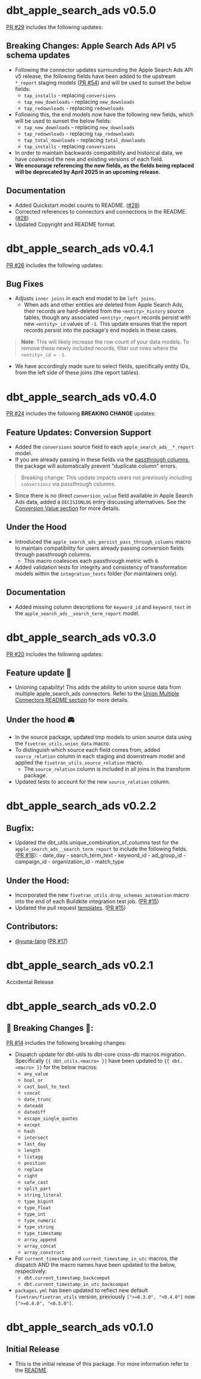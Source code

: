 # dbt_apple_search_ads v0.5.0
[PR #29](https://github.com/fivetran/dbt_apple_search_ads/pull/29) includes the following updates:

## Breaking Changes: Apple Search Ads API v5 schema updates
- Following the connector updates surrounding the Apple Search Ads API v5 release, the following fields have been added to the upstream `*_report` staging models ([PR #54](https://github.com/fivetran/dbt_apple_search_ads_source/pull/54)) and will be used to sunset the below fields:
  - `tap_installs` - replacing `conversions`
  - `tap_new_downloads` - replacing `new_downloads`
  - `tap_redownloads` - replacing `redownloads`
- Following this, the end models now have the following new fields, which will be used to sunset the below fields:
  - `tap_new_downloads` - replacing `new_downloads`
  - `tap_redownloads` - replacing `tap_redownloads`
  - `tap_total_downloads` - replacing `total_downloads`
  - `tap_installs` - replacing `conversions`
- In order to maintain backwards compatibility and historical data, we have coalesced the new and existing versions of each field.
- **We encourage referencing the new fields, as the fields being replaced will be deprecated by April 2025 in an upcoming release.**

## Documentation
- Added Quickstart model counts to README. ([#28](https://github.com/fivetran/dbt_apple_search_ads/pull/28))
- Corrected references to connectors and connections in the README. ([#28](https://github.com/fivetran/dbt_apple_search_ads/pull/28))
- Updated Copyright and README format.

# dbt_apple_search_ads v0.4.1
[PR #26](https://github.com/fivetran/dbt_apple_search_ads/pull/26) includes the following updates:

## Bug Fixes
- Adjusts `inner joins` in each end model to be `left joins`. 
  - When ads and other entities are deleted from Apple Search Ads, their records are hard-deleted from the `<entity>_history` source tables, though any associated `<entity>_report` records persist with new `<entity>_id` values of `-1`. This update ensures that the report records persist into the package's end models in these cases.
>**Note**: This will likely increase the row count of your data models. To remove these newly included records, filter out rows where the `<entity>_id = -1`.
- We have accordingly made sure to select fields, specifically entity IDs, from the left side of these joins (the report tables).

# dbt_apple_search_ads v0.4.0
[PR #24](https://github.com/fivetran/dbt_apple_search_ads/pull/24) includes the following **BREAKING CHANGE** updates:

## Feature Updates: Conversion Support
- Added the `conversions` source field to each `apple_search_ads__*_report` model.
- If you are already passing in these fields via the [passthrough columns](https://github.com/fivetran/dbt_apple_search_ads?tab=readme-ov-file#passing-through-additional-metrics), the package will automatically prevent "duplicate column" errors.
> Breaking change: This update impacts users not previously including `conversions` via passthrough columns.

- Since there is no direct `conversion_value` field available in Apple Search Ads data, added a `DECISIONLOG` entry discussing alternatives. See the [Conversion Value section](https://github.com/fivetran/dbt_apple_search_ads/blob/main/DECISIONLOG.md#conversion-value) for more details.

## Under the Hood
- Introduced the `apple_search_ads_persist_pass_through_columns` macro to maintain compatibility for users already passing conversion fields through passthrough columns.
  - This macro coalesces each passthrough metric with `0`.
- Added validation tests for integrity and consistency of transformation models within the `integration_tests` folder (for maintainers only).

## Documentation
- Added missing column descriptions for `keyword_id` and `keyword_text` in the `apple_search_ads__search_term_report` model.

# dbt_apple_search_ads v0.3.0
[PR #20](https://github.com/fivetran/dbt_apple_search_ads/pull/20) includes the following updates:
## Feature update 🎉
- Unioning capability! This adds the ability to union source data from multiple apple_search_ads connectors. Refer to the [Union Multiple Connectors README section](https://github.com/fivetran/dbt_apple_search_ads/blob/main/README.md#union-multiple-connectors) for more details.

## Under the hood 🚘
- In the source package, updated tmp models to union source data using the `fivetran_utils.union_data` macro. 
- To distinguish which source each field comes from, added `source_relation` column in each staging and downstream model and applied the `fivetran_utils.source_relation` macro.
  - The `source_relation` column is included in all joins in the transform package. 
- Updated tests to account for the new `source_relation` column.

# dbt_apple_search_ads v0.2.2
## Bugfix:
- Updated the dbt_utils.unique_combination_of_columns test for the `apple_search_ads__search_term_report` to include the following fields. ([PR #18](https://github.com/fivetran/dbt_apple_search_ads/pull/18)):
        - date_day
        - search_term_text
        - keyword_id
        - ad_group_id
        - campaign_id
        - organization_id
        - match_type

## Under the Hood:

- Incorporated the new `fivetran_utils.drop_schemas_automation` macro into the end of each Buildkite integration test job. ([PR #15](https://github.com/fivetran/dbt_apple_search_ads/pull/15))
- Updated the pull request [templates](/.github). ([PR #15](https://github.com/fivetran/dbt_apple_search_ads/pull/15))

## Contributors:

- [@yuna-tang](https://github.com/yuna-tang) ([PR #17](https://github.com/fivetran/dbt_apple_search_ads/pull/17))



# dbt_apple_search_ads v0.2.1

Accidental Release

# dbt_apple_search_ads v0.2.0

## 🚨 Breaking Changes 🚨:
[PR #14](https://github.com/fivetran/dbt_apple_search_ads/pull/14) includes the following breaking changes:
- Dispatch update for dbt-utils to dbt-core cross-db macros migration. Specifically `{{ dbt_utils.<macro> }}` have been updated to `{{ dbt.<macro> }}` for the below macros:
    - `any_value`
    - `bool_or`
    - `cast_bool_to_text`
    - `concat`
    - `date_trunc`
    - `dateadd`
    - `datediff`
    - `escape_single_quotes`
    - `except`
    - `hash`
    - `intersect`
    - `last_day`
    - `length`
    - `listagg`
    - `position`
    - `replace`
    - `right`
    - `safe_cast`
    - `split_part`
    - `string_literal`
    - `type_bigint`
    - `type_float`
    - `type_int`
    - `type_numeric`
    - `type_string`
    - `type_timestamp`
    - `array_append`
    - `array_concat`
    - `array_construct`
- For `current_timestamp` and `current_timestamp_in_utc` macros, the dispatch AND the macro names have been updated to the below, respectively:
    - `dbt.current_timestamp_backcompat`
    - `dbt.current_timestamp_in_utc_backcompat`
- `packages.yml` has been updated to reflect new default `fivetran/fivetran_utils` version, previously `[">=0.3.0", "<0.4.0"]` now `[">=0.4.0", "<0.5.0"]`.

# dbt_apple_search_ads v0.1.0

## Initial Release
- This is the initial release of this package. For more information refer to the [README](/README.md).
